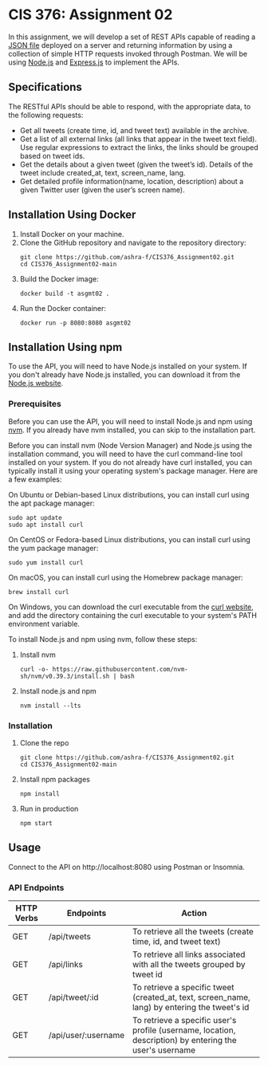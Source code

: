 # CIS 376: Assignment 02

In this assignment, we will develop a set of REST APIs capable of reading a [JSON file](https://foyzulhassan.github.io/files/favs.json) deployed on a server and returning information by using a collection of simple HTTP requests invoked through Postman. We will be using [Node.js](https://nodejs.org/en/) and [Express.js](https://expressjs.com/) to implement the APIs.

## Specifications

The RESTful APIs should be able to respond, with the appropriate data, to the following requests:

- Get all tweets (create time, id, and tweet text) available in the archive.
- Get a list of all external links (all links that appear in the tweet text field). Use regular expressions to extract the links, the links should be grouped based on tweet ids.
- Get the details about a given tweet (given the tweet’s id). Details of the tweet include created_at, text, screen_name, lang.
- Get detailed profile information(name, location, description) about a given Twitter user (given the user’s screen name).

## Installation Using Docker
1. Install Docker on your machine.
2. Clone the GitHub repository and navigate to the repository directory: 
   ```
   git clone https://github.com/ashra-f/CIS376_Assignment02.git
   cd CIS376_Assignment02-main
   ```
3. Build the Docker image: 
   ```
   docker build -t asgmt02 .
   ```
4. Run the Docker container: 
   ```
   docker run -p 8080:8080 asgmt02
   ```

## Installation Using npm

To use the API, you will need to have Node.js installed on your system. If you don't already have Node.js installed, you can download it from the [Node.js website](https://nodejs.org/en/).

### Prerequisites

Before you can use the API, you will need to install Node.js and npm using [nvm](https://github.com/nvm-sh/nvm). If you already have nvm installed, you can skip to the installation part.

Before you can install nvm (Node Version Manager) and Node.js using the installation command, you will need to have the curl command-line tool installed on your system. If you do not already have curl installed, you can typically install it using your operating system's package manager. Here are a few examples:

On Ubuntu or Debian-based Linux distributions, you can install curl using the apt package manager:

```
sudo apt update
sudo apt install curl
```

On CentOS or Fedora-based Linux distributions, you can install curl using the yum package manager:

```
sudo yum install curl
```

On macOS, you can install curl using the Homebrew package manager:

```
brew install curl
```

On Windows, you can download the curl executable from the [curl website](https://curl.se/windows/), and add the directory containing the curl executable to your system's PATH environment variable.

To install Node.js and npm using nvm, follow these steps:

1. Install nvm
   ```
   curl -o- https://raw.githubusercontent.com/nvm-sh/nvm/v0.39.3/install.sh | bash
   ```
2. Install node.js and npm
   ```
   nvm install --lts
   ```

### Installation

1. Clone the repo
   ```
   git clone https://github.com/ashra-f/CIS376_Assignment02.git
   cd CIS376_Assignment02-main
   ```
2. Install npm packages
   ```
   npm install
   ```
3. Run in production
   ```
   npm start
   ```

## Usage

Connect to the API on http://localhost:8080 using Postman or Insomnia.

### API Endpoints

| HTTP Verbs | Endpoints           | Action                                                                |
| ---------- | ------------------- | --------------------------------------------------------------------- |
| GET        | /api/tweets         | To retrieve all the tweets (create time, id, and tweet text)                                           |
| GET        | /api/links          | To retrieve all links associated with all the tweets grouped by tweet id                 |
| GET        | /api/tweet/:id      | To retrieve a specific tweet (created_at, text, screen_name, lang) by entering the tweet's id               |
| GET        | /api/user/:username | To retrieve a specific user's profile (username, location, description) by entering the user's username |
